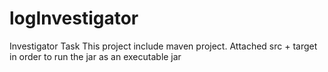 # logInvestigator
Investigator Task
This project include maven project.
Attached src + target in order to run the jar as an executable jar
